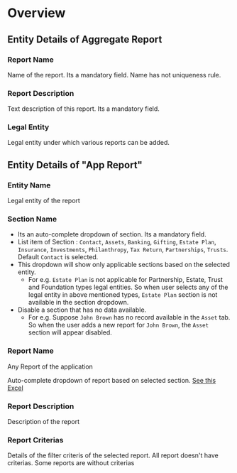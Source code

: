 # Overview



## Entity Details of Aggregate Report

### Report Name

Name of the report.  Its a mandatory field. Name has not uniqueness rule.

### Report Description

Text description of this report. Its a mandatory field.

### Legal Entity

Legal entity under which various reports can be added.



## Entity Details of "App Report"

### Entity Name

Legal entity of the report

### Section Name

- Its an auto-complete dropdown of section. Its a mandatory field.
- List item of Section : `Contact`, `Assets`, `Banking`, `Gifting`, `Estate Plan`, `Insurance`, `Investments`, `Philanthropy`, `Tax Return`, `Partnerships`, `Trusts`. Default `Contact` is selected.
- This dropdown will show only applicable sections based on the selected entity.
  - For e.g. `Estate Plan` is not applicable for Partnership, Estate, Trust and Foundation types legal entities. So when user selects any of the legal entity in above mentioned types, `Estate Plan` section is not available in the section dropdown.
- Disable a section that has no data available.
  - For e.g. Suppose `John Brown` has no record available in the `Asset` tab. So when the user adds a new report for `John Brown`, the `Asset` section will appear disabled.

### Report Name

Any Report of the application

Auto-complete dropdown of report based on selected section. [See this Excel](https://docs.google.com/spreadsheets/d/1T80QIj4HPODOpp7AsgPrV6WTxHc0-k53yi_9useontM/edit#gid=0)

### Report Description

Description of the report

### Report Criterias

Details of the filter criteris of the selected report. All report doesn't have criterias. Some reports are without criterias



